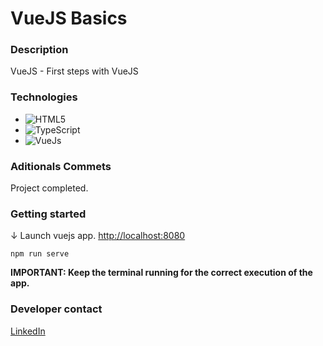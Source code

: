 # VueJS Basics

### Description

VueJS - First steps with VueJS

### Technologies

- ![HTML5](https://img.shields.io/badge/html5-%23E34F26.svg?style=for-the-badge&logo=html5&logoColor=white)
- ![TypeScript](https://img.shields.io/badge/typescript-%23007ACC.svg?style=for-the-badge&logo=typescript&logoColor=white)
- ![VueJs](https://img.shields.io/badge/vue.js-%2335495e.svg?style=for-the-badge&logo=vuedotjs&logoColor=%234FC08D)

### Aditionals Commets

Project completed.

### Getting started

↓ Launch vuejs app. [http://localhost:8080](http://localhost:8080)

```console
npm run serve
```

**IMPORTANT: Keep the terminal running for the correct execution of the app.**

### Developer contact

[LinkedIn](https://www.linkedin.com/in/kevinmadrid-dev/)
